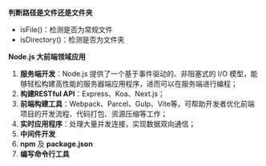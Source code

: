 **判断路径是文件还是文件夹**

- isFile()：检测是否为常规文件
- isDirectory()：检测是否为文件夹



**Node.js 大前端领域应用**

1. **服务端开发**：Node.js 提供了一个基于事件驱动的、非阻塞式的 I/O 模型，能够轻松构建高性能的服务器端应用程序，进而可以在服务端进行编程；
2. **构建RESTful API**：Express、Koa、Next.js；
3. **前端构建工具**：Webpack、Parcel、Gulp、Vite等，可帮助开发者优化前端项目的开发流程、代码打包、资源压缩等工作；
4. **实时应用程序**：处理大量并发连接，实现数据双向通信；
5. **中间件开发**
6. **npm** 及 **package.json**
7. **编写命令行工具**

